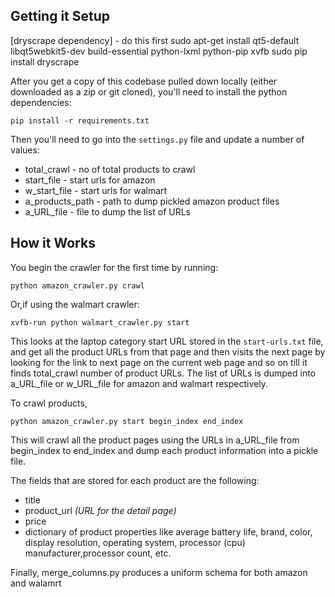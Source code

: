 ## Getting it Setup
[dryscrape dependency] - do this first
sudo apt-get install qt5-default libqt5webkit5-dev build-essential python-lxml python-pip xvfb
sudo pip install dryscrape

After you get a copy of this codebase pulled down locally (either downloaded as a zip or git cloned), you'll need to install the python dependencies:

    pip install -r requirements.txt

Then you'll need to go into the `settings.py` file and update a number of values:
 * total_crawl - no of total products to crawl
 * start_file - start urls for amazon
 * w_start_file - start urls for walmart
 * a_products_path - path to dump pickled amazon product files
 * a_URL_file - file to dump the list of URLs
## How it Works
You begin the crawler for the first time by running:

    python amazon_crawler.py crawl

Or,if using the walmart crawler:
    
    xvfb-run python walmart_crawler.py start  

This looks at the laptop category start URL stored in the `start-urls.txt` file, and get all the product URLs from that page and then visits the next page by looking for the link to next page on the current web page and so on till it finds total_crawl number of product URLs. The list of URLs is dumped into a_URL_file or w_URL_file for amazon and walmart respectively.

To crawl products, 
    
    python amazon_crawler.py start begin_index end_index

This will crawl all the product pages using the URLs in a_URL_file from begin_index to end_index and dump each product information into a pickle file.

The fields that are stored for each product are the following:
 * title
 * product_url *(URL for the detail page)*
 * price
 * dictionary of product properties like average battery life, brand, color, display resolution, operating system, processor (cpu) manufacturer,processor count, etc.


Finally, merge_columns.py produces a uniform schema for both amazon and walamrt
